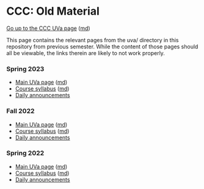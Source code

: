 CCC: Old Material
=================

[Go up to the CCC UVa page](../index.html) ([md](../index.md))

This page contains the relevant pages from the uva/ directory in this repository from previous semester.  While the content of those pages should all be viewable, the links therein are likely to not work properly.

### Spring 2023

- [Main UVa page](index-spring-2023.html) ([md](index-spring-2023.md))
- [Course syllabus](syllabus-spring-2023.html) ([md](syllabus-spring-2023.md))
- [Daily announcements](daily-announcements-spring-2023.html)

### Fall 2022

- [Main UVa page](index-fall-2022.html) ([md](index-fall-2022.md))
- [Course syllabus](syllabus-fall-2022.html) ([md](syllabus-fall-2022.md))
- [Daily announcements](daily-announcements-fall-2022.html)

### Spring 2022

- [Main UVa page](index-spring-2022.html) ([md](index-spring-2022.md))
- [Course syllabus](syllabus-spring-2022.html) ([md](syllabus-spring-2022.md))
- [Daily announcements](daily-announcements-spring-2022.html)

